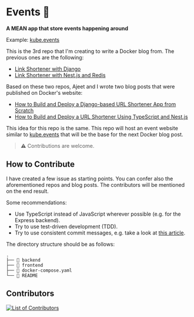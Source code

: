 # Events :beer:

**A MEAN app that store events happening around**

Example: [kube.events](https://kube.events)

This is the 3rd repo that I'm creating to write a Docker blog from. The previous ones are the following:

- [Link Shortener with Django](https://github.com/aerabi/link-shortener)
- [Link Shortener with Nest.js and Redis](https://github.com/aerabi/link-shortener-js)

Based on these two repos, Ajeet and I wrote two blog posts that were published on Docker's website:

- [How to Build and Deploy a Django-based URL Shortener App from Scratch](https://www.docker.com/blog/how-to-build-and-deploy-a-django-based-url-shortener-app-from-scratch/)
- [How to Build and Deploy a URL Shortener Using TypeScript and Nest.js](https://www.docker.com/blog/how-to-build-and-deploy-a-url-shortener-using-typescript-and-nest-js/)

This idea for this repo is the same. This repo will host an event website similar to [kube.events](https://kube.events) that will be the base for the next Docker blog post.

> :warning: Contributions are welcome.

## How to Contribute

I have created a few issue as starting points. You can confer also the aforementioned repos and blog posts. The contributors will be mentioned on the end result.

Some recommendations:

- Use TypeScript instead of JavaScript wherever possible (e.g. for the Express backend).
- Try to use test-driven development (TDD).
- Try to use consistent commit messages, e.g. take a look at [this article](https://itnext.io/ten-commandments-of-git-commit-messages-94bd6dcf6e0e).

The directory structure should be as follows:

```
.
├── 📁 backend
├── 📁 frontend
├── 📄 docker-compose.yaml
└── 📄 README
```

## Contributors

[![List of Contributors](https://contrib.rocks/image?repo=aerabi/events)](https://github.com/aerabi/events/graphs/contributors)
